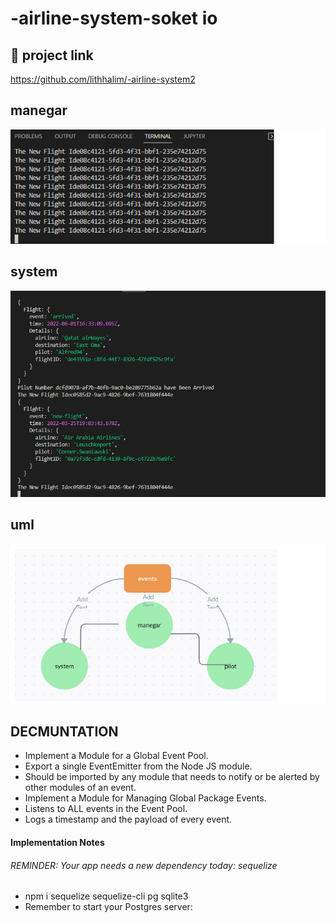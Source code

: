 # -airline-system-soket io



## 🚀 project link
https://github.com/lithhalim/-airline-system2
## manegar
![](./assest/manegar.png)

## system
![](./assest/new%20pictutr.png)

## uml
![](./assest/uml.png)





## DECMUNTATION

- Implement a Module for a Global Event Pool.
- Export a single EventEmitter from the Node JS module.
- Should be imported by any module that needs to notify or be alerted by other modules of an event.
- Implement a Module for Managing Global Package Events.
- Listens to ALL events in the Event Pool.
- Logs a timestamp and the payload of every event.

#### Implementation Notes
 ###### REMINDER: Your app needs a new dependency today: sequelize
 - npm i sequelize sequelize-cli pg sqlite3
 - Remember to start your Postgres server:

